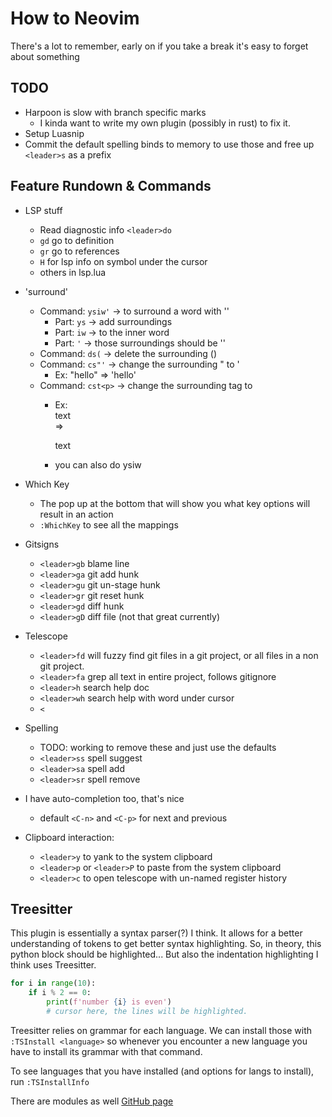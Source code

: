 
# How to Neovim 

There's a lot to remember, early on if you take a break it's easy to forget about something

## TODO

- Harpoon is slow with branch specific marks
  - I kinda want to write my own plugin (possibly in rust) to fix it.
- Setup Luasnip 
- Commit the default spelling binds to memory to use those and free up `<leader>s` as a prefix 

## Feature Rundown & Commands

- LSP stuff
  - Read diagnostic info `<leader>do`
  - `gd` go to definition
  - `gr` go to references
  - `H` for lsp info on symbol under the cursor
  - others in lsp.lua

- 'surround' 
  - Command: `ysiw'` -> to surround a word with ''
    - Part: `ys` -> add surroundings
    - Part: `iw` ->  to the inner word
    - Part: `'` -> those surroundings should be ''
  - Command: `ds(` -> delete the surrounding ()
  - Command: `cs"'` -> change the surrounding " to ' 
    - Ex: "hello" => 'hello'
  - Command: `cst<p>` -> change the surrounding tag to <p>
    - Ex: <div>text</div> => <p>text</p>
    - you can also do ysiw<tag>

- Which Key 
  - The pop up at the bottom that will show you what key options will result in an action 
  - `:WhichKey` to see all the mappings

- Gitsigns
  - `<leader>gb` blame line
  - `<leader>ga` git add hunk
  - `<leader>gu` git un-stage hunk
  - `<leader>gr` git reset hunk
  - `<leader>gd` diff hunk
  - `<leader>gD` diff file (not that great currently)

- Telescope
  - `<leader>fd` will fuzzy find git files in a git project, or all files in a non git project.
  - `<leader>fa` grep all text in entire project, follows gitignore
  - `<leader>h` search help doc
  - `<leader>wh` search help with word under cursor
  - `<`

- Spelling
  - TODO: working to remove these and just use the defaults
  - `<leader>ss` spell suggest
  - `<leader>sa` spell add
  - `<leader>sr` spell remove 

- I have auto-completion too, that's nice
  - default `<C-n>` and `<C-p>` for next and previous

- Clipboard interaction:
  - `<leader>y` to yank to the system clipboard
  - `<leader>p` or `<leader>P` to paste from the system clipboard
  - `<leader>c` to open telescope with un-named register history


## Treesitter 

This plugin is essentially a syntax parser(?) I think. It allows for a better 
understanding of tokens to get better syntax highlighting. So, in theory, this python 
block should be highlighted...
But also the indentation highlighting I think uses Treesitter.
```python 
for i in range(10): 
    if i % 2 == 0:
        print(f'number {i} is even')
        # cursor here, the lines will be highlighted. 
```

Treesitter relies on grammar for each language. We can install those with 
`:TSInstall <language>` so whenever you encounter a new language you have to install its 
grammar with that command. 

To see languages that you have installed (and options for langs to install), run 
`:TSInstallInfo` 

There are modules as well [GitHub page](https://github.com/nvim-treesitter/nvim-treesitter)

